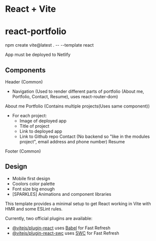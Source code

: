 # React + Vite


# react-portfolio

npm create vite@latest . -- --template react

App must be deployed to Netlify

## Components
Header (Common)
- Navigation (Used to render different parts of portfolio (About me, Portfolio, Contact, Resume), uses react-router-dom)

About me
Portfolio (Contains multiple projects(Uses same component))
- For each project:
  - Image of deployed app
  - Title of project
  - Link to deployed app
  - Link to Github repo
Contact (No backend so "like in the modules project", email address and phone number)
Resume

Footer (Common)

## Design
- Mobile first design
- Coolors color palette
- Font size big enough
- [SPARKLES] Animations and component libraries



This template provides a minimal setup to get React working in Vite with HMR and some ESLint rules.

Currently, two official plugins are available:

- [@vitejs/plugin-react](https://github.com/vitejs/vite-plugin-react/blob/main/packages/plugin-react/README.md) uses [Babel](https://babeljs.io/) for Fast Refresh
- [@vitejs/plugin-react-swc](https://github.com/vitejs/vite-plugin-react-swc) uses [SWC](https://swc.rs/) for Fast Refresh
